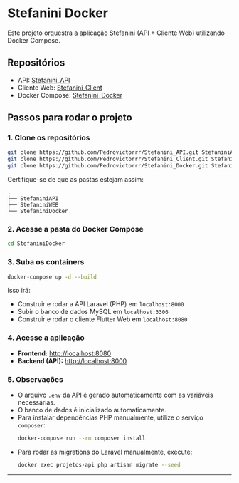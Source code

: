 # Stefanini Docker

Este projeto orquestra a aplicação Stefanini (API + Cliente Web) utilizando Docker Compose.

## Repositórios

- API: [Stefanini_API](https://github.com/Pedrovictorrr/Stefanini_API.git)
- Cliente Web: [Stefanini_Client](https://github.com/Pedrovictorrr/Stefanini_Client.git)
- Docker Compose: [Stefanini_Docker](https://github.com/Pedrovictorrr/Stefanini_Docker.git)

## Passos para rodar o projeto

### 1. Clone os repositórios

```bash
git clone https://github.com/Pedrovictorrr/Stefanini_API.git StefaniniAPI
git clone https://github.com/Pedrovictorrr/Stefanini_Client.git StefaniniWEB
git clone https://github.com/Pedrovictorrr/Stefanini_Docker.git StefaniniDocker
```

Certifique-se de que as pastas estejam assim:
```
.
├── StefaniniAPI
├── StefaniniWEB
└── StefaniniDocker
```

### 2. Acesse a pasta do Docker Compose

```bash
cd StefaniniDocker
```

### 3. Suba os containers

```bash
docker-compose up -d --build   
```

Isso irá:
- Construir e rodar a API Laravel (PHP) em `localhost:8000`
- Subir o banco de dados MySQL em `localhost:3306`
- Construir e rodar o cliente Flutter Web em `localhost:8080`

### 4. Acesse a aplicação

- **Frontend:** [http://localhost:8080](http://localhost:8080)
- **Backend (API):** [http://localhost:8000](http://localhost:8000)

### 5. Observações

- O arquivo `.env` da API é gerado automaticamente com as variáveis necessárias.
- O banco de dados é inicializado automaticamente.
- Para instalar dependências PHP manualmente, utilize o serviço `composer`:
  ```bash
  docker-compose run --rm composer install
  ```
- Para rodar as migrations do Laravel manualmente, execute:
  ```bash
  docker exec projetos-api php artisan migrate --seed
  ```
---

